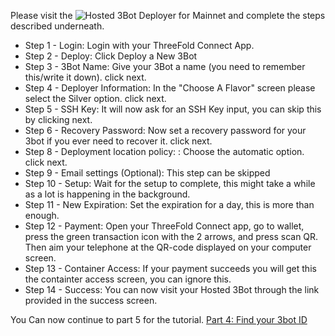 

Please visit the ![Hosted 3Bot Deployer for Mainnet](https://deploy3bot.testnet.grid.tf/auth/login?next_url=/) and complete the steps described underneath.

- Step 1 - Login: Login with your ThreeFold Connect App.
- Step 2 - Deploy: Click Deploy a New 3Bot
- Step 3 - 3Bot Name: Give your 3Bot a name (you need to remember this/write it down). click next.
- Step 4 - Deployer Information: In the "Choose A Flavor" screen please select the Silver option. click next.
- Step 5 - SSH Key: It will now ask for an SSH Key input, you can skip this by clicking next.
- Step 6 - Recovery Password: Now set a recovery password for your 3bot if you ever need to recover it. click next.
- Step 8 - Deployment location policy: : Choose the automatic option. click next.
- Step 9 - Email settings (Optional): This step can be skipped
- Step 10 - Setup: Wait for the setup to complete, this might take a while as a lot is happening in the background.
- Step 11 - New Expiration: Set the expiration for a day, this is more than enough.
- Step 12 - Payment: Open your ThreeFold Connect app, go to wallet, press the green transaction icon with the 2 arrows, and press scan QR. Then aim your telephone at the QR-code displayed on your computer screen. 
- Step 13 - Container Access: If your payment succeeds you will get this the containter access screen, you can ignore this.
- Step 14 - Success: You can now visit your Hosted 3Bot through the link provided in the success screen.

You Can now continue to part 5 for the tutorial.
[Part 4: Find your 3bot ID](finding_3bot_id.md)
